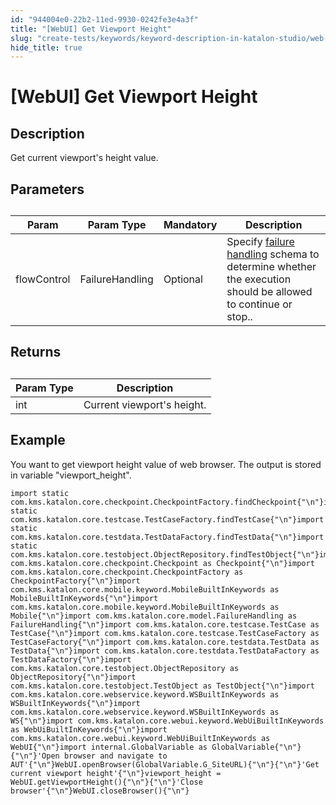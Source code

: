 ```yaml
---
id: "944004e0-22b2-11ed-9930-0242fe3e4a3f"
title: "[WebUI] Get Viewport Height"
slug: "create-tests/keywords/keyword-description-in-katalon-studio/web-ui-keywords/webui-get-viewport-height"
hide_title: true
---
```


# <a id="id_0" class="anchor_top_offset"/><a id="ariaid-title1" class="anchor_top_offset"/>[WebUI] Get Viewport Height


## <a id="id_0__id_1" class="anchor_top_offset"/>Description  

              
<p xmlns="http://www.w3.org/1999/xhtml" className="p">Get current viewport's height value.</p> 
      

## <a id="id_0__id_2" class="anchor_top_offset"/>Parameters  

              
<table xmlns="http://www.w3.org/1999/xhtml" className="table anchor_top_offset" id="id_0__61c264a0-c467-499d-9336-eeab031ce34c"><caption /><colgroup><col /><col /><col /><col /></colgroup><thead className="thead"><tr className><th className="entry anchor_top_offset" id="id_0__61c264a0-c467-499d-9336-eeab031ce34c__entry__1">Param</th><th className="entry anchor_top_offset" id="id_0__61c264a0-c467-499d-9336-eeab031ce34c__entry__2">Param Type</th><th className="entry anchor_top_offset" id="id_0__61c264a0-c467-499d-9336-eeab031ce34c__entry__3">Mandatory</th><th className="entry anchor_top_offset" id="id_0__61c264a0-c467-499d-9336-eeab031ce34c__entry__4">Description</th></tr></thead><tbody className="tbody"><tr className><td className="entry" headers="id_0__61c264a0-c467-499d-9336-eeab031ce34c__entry__1 id_0__61c264a0-c467-499d-9336-eeab031ce34c__entry__2 id_0__61c264a0-c467-499d-9336-eeab031ce34c__entry__3 id_0__61c264a0-c467-499d-9336-eeab031ce34c__entry__4 ">flowControl</td><td className="entry" headers="id_0__61c264a0-c467-499d-9336-eeab031ce34c__entry__1 id_0__61c264a0-c467-499d-9336-eeab031ce34c__entry__2 id_0__61c264a0-c467-499d-9336-eeab031ce34c__entry__3 id_0__61c264a0-c467-499d-9336-eeab031ce34c__entry__4 ">FailureHandling</td><td className="entry" headers="id_0__61c264a0-c467-499d-9336-eeab031ce34c__entry__1 id_0__61c264a0-c467-499d-9336-eeab031ce34c__entry__2 id_0__61c264a0-c467-499d-9336-eeab031ce34c__entry__3 id_0__61c264a0-c467-499d-9336-eeab031ce34c__entry__4 ">Optional</td><td className="entry" headers="id_0__61c264a0-c467-499d-9336-eeab031ce34c__entry__1 id_0__61c264a0-c467-499d-9336-eeab031ce34c__entry__2 id_0__61c264a0-c467-499d-9336-eeab031ce34c__entry__3 id_0__61c264a0-c467-499d-9336-eeab031ce34c__entry__4 ">Specify <a className="xref" href="/docs/maintain/configure-failure-handling-settings-in-katalon-studio#id_3">failure handling</a> schema to determine whether the execution should be allowed to continue or stop..</td></tr></tbody></table> 
      

## <a id="id_0__id_3" class="anchor_top_offset"/>Returns

              
<table xmlns="http://www.w3.org/1999/xhtml" className="table anchor_top_offset" id="id_0__ce87077f-8766-4c5b-8b8f-af4f519054d6"><caption /><thead className="thead"><tr className><th className="entry anchor_top_offset" id="id_0__ce87077f-8766-4c5b-8b8f-af4f519054d6__entry__1">Param Type</th><th className="entry anchor_top_offset" id="id_0__ce87077f-8766-4c5b-8b8f-af4f519054d6__entry__2">Description</th></tr></thead><tbody className="tbody"><tr className><td className="entry" headers="id_0__ce87077f-8766-4c5b-8b8f-af4f519054d6__entry__1 id_0__ce87077f-8766-4c5b-8b8f-af4f519054d6__entry__2 ">int</td><td className="entry" headers="id_0__ce87077f-8766-4c5b-8b8f-af4f519054d6__entry__1 id_0__ce87077f-8766-4c5b-8b8f-af4f519054d6__entry__2 ">Current viewport's height.</td></tr></tbody></table> 
      

## <a id="id_0__id_4" class="anchor_top_offset"/>Example 

              
<p xmlns="http://www.w3.org/1999/xhtml" className="p">You want to get viewport height value of web browser. The output   is stored in variable "viewport_height".</p> 
              
<pre xmlns="http://www.w3.org/1999/xhtml" className="pre codeblock"><code>import static com.kms.katalon.core.checkpoint.CheckpointFactory.findCheckpoint{"\n"}import static com.kms.katalon.core.testcase.TestCaseFactory.findTestCase{"\n"}import static com.kms.katalon.core.testdata.TestDataFactory.findTestData{"\n"}import static com.kms.katalon.core.testobject.ObjectRepository.findTestObject{"\n"}import com.kms.katalon.core.checkpoint.Checkpoint as Checkpoint{"\n"}import com.kms.katalon.core.checkpoint.CheckpointFactory as CheckpointFactory{"\n"}import com.kms.katalon.core.mobile.keyword.MobileBuiltInKeywords as MobileBuiltInKeywords{"\n"}import com.kms.katalon.core.mobile.keyword.MobileBuiltInKeywords as Mobile{"\n"}import com.kms.katalon.core.model.FailureHandling as FailureHandling{"\n"}import com.kms.katalon.core.testcase.TestCase as TestCase{"\n"}import com.kms.katalon.core.testcase.TestCaseFactory as TestCaseFactory{"\n"}import com.kms.katalon.core.testdata.TestData as TestData{"\n"}import com.kms.katalon.core.testdata.TestDataFactory as TestDataFactory{"\n"}import com.kms.katalon.core.testobject.ObjectRepository as ObjectRepository{"\n"}import com.kms.katalon.core.testobject.TestObject as TestObject{"\n"}import com.kms.katalon.core.webservice.keyword.WSBuiltInKeywords as WSBuiltInKeywords{"\n"}import com.kms.katalon.core.webservice.keyword.WSBuiltInKeywords as WS{"\n"}import com.kms.katalon.core.webui.keyword.WebUiBuiltInKeywords as WebUiBuiltInKeywords{"\n"}import com.kms.katalon.core.webui.keyword.WebUiBuiltInKeywords as WebUI{"\n"}import internal.GlobalVariable as GlobalVariable{"\n"}{"\n"}'Open browser and navigate to AUT'{"\n"}WebUI.openBrowser(GlobalVariable.G_SiteURL){"\n"}{"\n"}'Get current viewport height'{"\n"}viewport_height = WebUI.getViewportHeight(){"\n"}{"\n"}'Close browser'{"\n"}WebUI.closeBrowser(){"\n"}</code></pre> 
            
